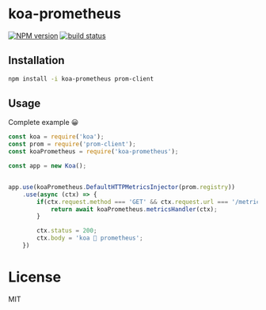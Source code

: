 # koa-prometheus

[![NPM version][npm-image]][npm-url]
[![build status][travis-image]][travis-url]

## Installation

```sh
npm install -i koa-prometheus prom-client
```
## Usage

Complete example 😀

```js
const koa = require('koa');
const prom = require('prom-client');
const koaPrometheus = require('koa-prometheus');

const app = new Koa();


app.use(koaPrometheus.DefaultHTTPMetricsInjector(prom.registry))
    .use(async (ctx) => {
        if(ctx.request.method === 'GET' && ctx.request.url === '/metrics') {
            return await koaPrometheus.metricsHandler(ctx);
        }

        ctx.status = 200;
        ctx.body = 'koa 💛 prometheus';
    })
```

# License 

MIT

[npm-image]: https://img.shields.io/npm/v/koa-prometheus-adv.svg?style=flat-square
[npm-url]: https://www.npmjs.com/package/koa-prometheus-adv
[travis-image]: https://img.shields.io/pastjean/koa-prometheus/koa/master.svg?style=flat-square
[travis-url]: https://travis-ci.org/pastjean/koa-prometheus
